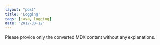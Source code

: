 ```yaml
---
layout: "post"
title: 'Logging'
tags: [java, logging]
date: "2012-08-12"
---
```


Please provide only the converted MDX content without any explanations.